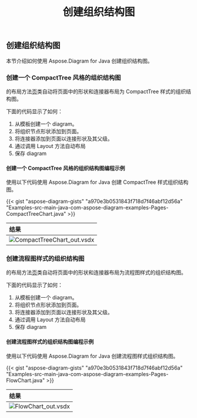﻿---
title: 创建组织结构图
type: docs
weight: 100
url: /zh/java/create-organization-chart/
description: 本节介绍如何使用 Aspose.Diagram for Java 创建组织结构图。
---
## **创建组织结构图**
本节介绍如何使用 Aspose.Diagram for Java 创建组织结构图。
### **创建一个 CompactTree 风格的组织结构图**
的布局方法[页](https://reference.aspose.com/diagram/java/com.aspose.diagram/Page)类自动将页面中的形状和连接器布局为 CompactTree 样式的组织结构图。

下面的代码显示了如何：

1. 从模板创建一个 diagram。
1. 将组织节点形状添加到页面。
1. 将连接器添加到页面以连接形状及其父级。
1. 通过调用 Layout 方法自动布局
1. 保存 diagram
#### **创建一个 CompactTree 风格的组织结构图编程示例**
使用以下代码使用 Aspose.Diagram for Java 创建 CompactTree 样式组织结构图。

{{< gist "aspose-diagram-gists" "a970e3b0531843f718d7f46abf12d56a" "Examples-src-main-java-com-aspose-diagram-examples-Pages-CompactTreeChart.java" >}}

|**结果**|
|:- |
|![CompactTreeChart_out.vsdx](CompactTreeChart.png)|

### **创建流程图样式的组织结构图**
的布局方法[页](https://reference.aspose.com/diagram/java/com.aspose.diagram/Page)类自动将页面中的形状和连接器布局为流程图样式的组织结构图。

下面的代码显示了如何：

1. 从模板创建一个 diagram。
1. 将组织节点形状添加到页面。
1. 将连接器添加到页面以连接形状及其父级。
1. 通过调用 Layout 方法自动布局
1. 保存 diagram
#### **创建流程图样式的组织结构图编程示例**
使用以下代码使用 Aspose.Diagram for Java 创建流程图样式组织结构图。

{{< gist "aspose-diagram-gists" "a970e3b0531843f718d7f46abf12d56a" "Examples-src-main-java-com-aspose-diagram-examples-Pages-FlowChart.java" >}}

|**结果**|
|:- |
|![FlowChart_out.vsdx](FlowChart.png)|
